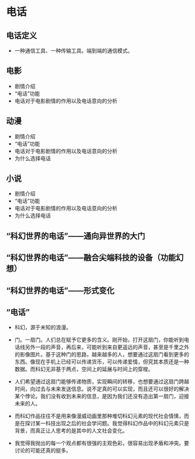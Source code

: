 # 电话


## 电话定义

* 一种通信工具、一种传输工具。端到端的通信模式。

## 电影

* 剧情介绍
* “电话”功能
* 电话对于电影剧情的作用以及电话意向的分析


## 动漫

* 剧情介绍
* “电话”功能
* 电话对于电影剧情的作用以及电话意向的分析
* 为什么选择电话


## 小说

* 剧情介绍
* “电话”功能
* 电话对于电影剧情的作用以及电话意向的分析
* 为什么选择电话


## “科幻世界的电话”——通向异世界的大门


## “科幻世界的电话”——融合尖端科技的设备（功能幻想）


## “科幻世界的电话”——形式变化



## “电话”
* 科幻，源于未知的浪漫。

* 门。一扇门。人们总在赋予它更多的含义。刚开始，打开这扇门，你能听到电话线另外一段的声音，再后来，可能听到来自更遥远的声音，甚至是千里之外的影像图片。基于这种门的思路，越来越多的人，想要通过这扇门看到更多的东西。像现在手机上已经可以传递货币，可以传递爱情，但究其本质还是一种数据。而科幻无非基于两点，空间上的延展与时间上的穿梭。
* 人们希望通过这扇门能够传递物质，实现瞬间的转移，也想要通过这扇门跨越时间，向过去与未来发送信息。说不定真的可以实现，而且还可以很好的解决某个悖论。我们没有收到未来的信息，是因为我们还没有造出第一扇门，迎接未来的人。
* 而科幻作品往往不是用来像漫威动画里那种堆切科幻元素的现代社会情愫，而是在探讨某一科技出现之后的社会学问题。我觉得科幻作品中的科幻元素只是背景，而真正让人思考的是其中的人文社会变化。



* 我觉得我抛出的每一个观点都有很强的主观色彩，很容易出现矛盾和冲突。要讨论的可能还真的挺多。
